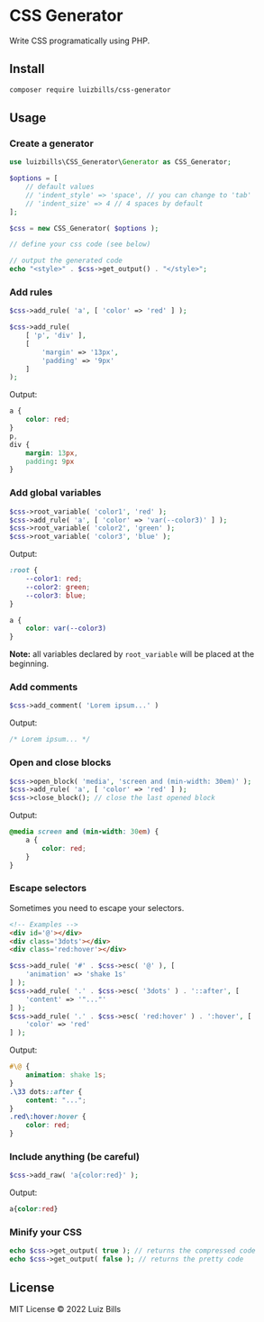 # CSS Generator

Write CSS programatically using PHP.

## Install

```bash
composer require luizbills/css-generator
```

## Usage


### Create a generator

```php
use luizbills\CSS_Generator\Generator as CSS_Generator;

$options = [
    // default values
    // 'indent_style' => 'space', // you can change to 'tab'
    // 'indent_size' => 4 // 4 spaces by default
];

$css = new CSS_Generator( $options );

// define your css code (see below)

// output the generated code
echo "<style>" . $css->get_output() . "</style>";
```

### Add rules

```php
$css->add_rule( 'a', [ 'color' => 'red' ] );

$css->add_rule(
    [ 'p', 'div' ],
    [
        'margin' => '13px',
        'padding' => '9px'
    ]
);
```

Output:

```css
a {
    color: red;
}
p,
div {
    margin: 13px,
    padding: 9px
}

```

### Add global variables

```php
$css->root_variable( 'color1', 'red' );
$css->add_rule( 'a', [ 'color' => 'var(--color3)' ] );
$css->root_variable( 'color2', 'green' );
$css->root_variable( 'color3', 'blue' );
```

Output:

```css
:root {
    --color1: red;
    --color2: green;
    --color3: blue;
}

a {
    color: var(--color3)
}

```

**Note:** all variables declared by `root_variable` will be placed at the beginning.

### Add comments

```php
$css->add_comment( 'Lorem ipsum...' )
```

Output:

```css
/* Lorem ipsum... */

```

### Open and close blocks

```php
$css->open_block( 'media', 'screen and (min-width: 30em)' );
$css->add_rule( 'a', [ 'color' => 'red' ] );
$css->close_block(); // close the last opened block
```

Output:

```css
@media screen and (min-width: 30em) {
    a {
        color: red;
    }
}

```

### Escape selectors

Sometimes you need to escape your selectors.

```html
<!-- Examples -->
<div id='@'></div>
<div class='3dots'></div>
<div class='red:hover'></div>
```

```php
$css->add_rule( '#' . $css->esc( '@' ), [
    'animation' => 'shake 1s'
] );
$css->add_rule( '.' . $css->esc( '3dots' ) . '::after', [
    'content' => '"..."'
] );
$css->add_rule( '.' . $css->esc( 'red:hover' ) . ':hover', [
    'color' => 'red'
] );
```

Output:

```css
#\@ {
    animation: shake 1s;
}
.\33 dots::after {
    content: "...";
}
.red\:hover:hover {
    color: red;
}

```

### Include anything (be careful)

```php
$css->add_raw( 'a{color:red}' );
```

Output:

```css
a{color:red}
```

### Minify your CSS

```php
echo $css->get_output( true ); // returns the compressed code
echo $css->get_output( false ); // returns the pretty code
```

## License

MIT License &copy; 2022 Luiz Bills
